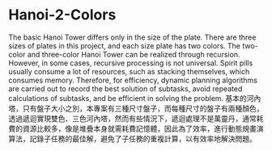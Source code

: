 # Hanoi-2-Colors
The basic Hanoi Tower differs only in the size of the plate. There are three sizes of plates in this project, and each size plate has two colors. The two-color and three-color Hanoi Tower can be realized through recursion. However, in some cases, recursive processing is not universal. Spirit pills usually consume a lot of resources, such as stacking themselves, which consumes memory. Therefore, for efficiency, dynamic planning algorithms are carried out to record the best solution of subtasks, avoid repeated calculations of subtasks, and be efficient in solving the problem.
基本的河內塔，只有盤子大小之別，本專案有三種尺寸盤子，而每種尺寸的盤子有兩種顏色，透過遞迴實現雙色、三色河內塔，然而有些情況下，遞迴處理不是萬靈丹，通常耗費的資源比較多，像是堆疊本身就需耗費記憶體，因此為了效率，進行動態規畫演算法，記錄子任務的最佳解，避免了子任務的重複計算，以有效率地解決問題。
